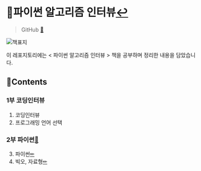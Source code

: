 # 📖파이썬 알고리즘 인터뷰[↩](../../../)

> GitHub [🔗](https://github.com/onlybooks/algorithm-interview)

![책표지](https://camo.githubusercontent.com/774ffdbcd5d8cfb39a86e64763913d48bcbcb22d1ae627e2d99360b6c2af2e6f/687474703a2f2f646f63732e6c696b656a617a7a2e636f6d2f696d616765732f323032302f626f6f6b2d636f7665722e6a7067)

 이 레포지토리에는 < 파이썬 알고리즘 인터뷰 > 책을 공부하며 정리한 내용을 담았습니다.

## 📑Contents
### 1부 코딩인터뷰
1. 코딩인터뷰
2. 프로그래밍 언어 선택
### 2부 파이썬[💾](./chap_2/)
3. 파이썬[✏](./chap_2/3_python.md)
4. 빅오, 자료형[✏](./chap_2/4_bigO&data_type.md)